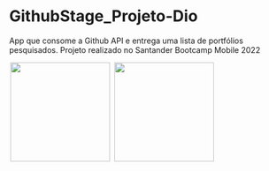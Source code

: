 # GithubStage_Projeto-Dio

App que consome a Github API e entrega uma lista de portfólios pesquisados. Projeto realizado no Santander Bootcamp Mobile 2022

<p float="left">
<img src="https://tulioalbu.github.io/GithubStage_Projeto-Dio/Screenshots/Screenshot_20220806_023146.png" width = "180" hspace="2">
<img src="https://tulioalbu.github.io/GithubStage_Projeto-Dio/Screenshots/Screenshot_20220806_023146.png" width = "180" hspace="2">

